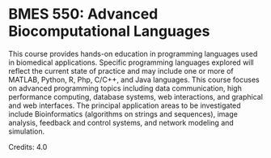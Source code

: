 # BMES 550: Advanced Biocomputational Languages

This course provides hands-on education in programming languages used in biomedical applications. 
Specific programming languages explored will reflect the current state of practice and may 
include one or more of MATLAB, Python, R, Php, C/C++, and Java languages. This course focuses on 
advanced programming topics including data communication, high performance computing, database 
systems, web interactions, and graphical and web interfaces. The principal application areas to 
be investigated include Bioinformatics (algorithms on strings and sequences), image analysis, 
feedback and control systems, and network modeling and simulation.

Credits: 4.0

